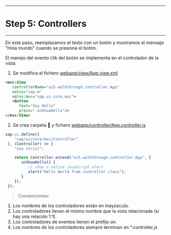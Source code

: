 ********************
# Step 5: Controllers
********************

En este paso, reemplazamos el texto con un botón y mostramos el mensaje "Hola mundo" cuando se presiona el botón.


El manejo del evento clik del botón se implementa en el controlador de la vista.


1. Se modifica el fichero [webapp/view/App.view.xml](webapp/view/App.view.xml)

``` xml
<mvc:View
   controllerName="ui5.walkthrough.controller.App"
   xmlns="sap.m"
   xmlns:mvc="sap.ui.core.mvc">
   <Button
      text="Say Hello"
      press=".onShowHello"/>
</mvc:View>
```

2. Se crea carpeta 📂 y fichero [webapp/controller/App.controller.js](webapp/controller/App.controller.js)

```js
sap.ui.define([
    "sap/ui/core/mvc/Controller"
 ], (Controller) => {
    "use strict";

    return Controller.extend("ui5.walkthrough.controller.App", {
       onShowHello() {
          // show a native JavaScript alert
          alert("Hello World from controller class");
       }
    });
 });
```


> Convenciones:
1. Los nombres de los controladores están en mayúscula.
2. Los controladores llevan el mismo nombre que la vista relacionada (si hay una relación 1:1).
3. Los controladores de eventos tienen el prefijo on.
4. Los nombres de los controladores siempre terminan en *.controller.js